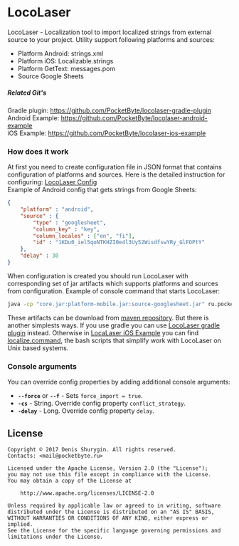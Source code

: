 # LocoLaser
LocoLaser - Localization tool to import localized strings from external source to your project. Utility support following platforms and sources:
- Platform Android: strings.xml
- Platform iOS: Localizable.strings
- Platform GetText: messages.pom
- Source Google Sheets


##### Related Git's
Gradle plugin: https://github.com/PocketByte/locolaser-gradle-plugin<br>
Android Example: https://github.com/PocketByte/locolaser-android-example<br>
iOS Example: https://github.com/PocketByte/locolaser-ios-example
### How does it work
At first you need to create configuration file in JSON format that contains configuration of platforms and sources. Here is the detailed instruction for configuring: [LocoLaser Config](https://github.com/PocketByte/LocoLaser/wiki/LocoLaser-Config)<br>
Example of Android config that gets strings from Google Sheets:
```json
{
    "platform" : "android",
    "source" : {
        "type" : "googlesheet",
        "column_key" : "key",
        "column_locales" : ["en", "fi"],
        "id" : "1KDu0_iel5qoNTKHZI0e4l3Uy52WisdfswYRy_GlFOPtY"
    },
    "delay" : 30
}
```
When configuration is created you should run LocoLaser with corresponding set of jar artifacts which supports platforms and sources from configuration.
Example of console command that starts LocoLaser:
``` Bash
java -cp "core.jar:platform-mobile.jar:source-googlesheet.jar" ru.pocketbyte.locolaser.Main "localization_config.json"
```
These artifacts can be download from [maven repository](https://bintray.com/pocketbyte/maven). But there is another simplests ways. If you use gradle you can use [LocoLaser gradle plugin](https://github.com/PocketByte/locolaser-gradle-plugin) instead. Otherwise in [LocaLaser iOS Example](https://github.com/PocketByte/locolaser-ios-example/) you can find [localize.command](https://github.com/PocketByte/locolaser-ios-example/blob/master/locloaser-example-ios/localize.command), the bash scripts that simplify work with LocoLaser on Unix based systems.

### Console arguments
You can override config properties by adding additional console arguments:
- **`--force`** or **`--f`** - Sets `force_import = true`.
- **`-cs`** - String. Override config property `conflict_strategy`.
- **`-delay`** - Long. Override config property `delay`.

## License
```
Copyright © 2017 Denis Shurygin. All rights reserved.
Contacts: <mail@pocketbyte.ru>

Licensed under the Apache License, Version 2.0 (the "License");
you may not use this file except in compliance with the License.
You may obtain a copy of the License at

    http://www.apache.org/licenses/LICENSE-2.0

Unless required by applicable law or agreed to in writing, software
distributed under the License is distributed on an "AS IS" BASIS,
WITHOUT WARRANTIES OR CONDITIONS OF ANY KIND, either express or implied.
See the License for the specific language governing permissions and
limitations under the License.
```
